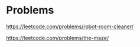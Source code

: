 # Problems
https://leetcode.com/problems/robot-room-cleaner/

https://leetcode.com/problems/the-maze/

